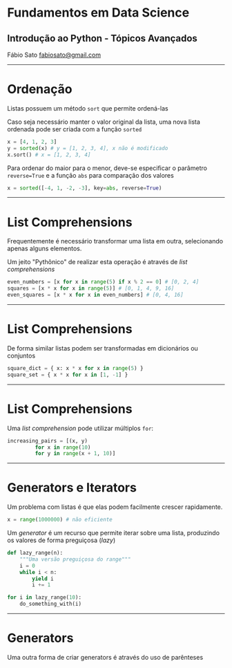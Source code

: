 Fundamentos em Data Science
============================

## Introdução ao Python - Tópicos Avançados

Fábio Sato
fabiosato@gmail.com


---
# Ordenação

Listas possuem um método `sort` que permite ordená-las

Caso seja necessário manter o valor original da lista, uma nova lista ordenada pode ser criada com a função `sorted`

```python
x = [4, 1, 2, 3]
y = sorted(x) # y = [1, 2, 3, 4], x não é modificado
x.sort() # x = [1, 2, 3, 4]
```

Para ordenar do maior para o menor, deve-se especificar o parâmetro `reverse=True` e a função `abs` para comparação dos valores

```python
x = sorted([-4, 1, -2, -3], key=abs, reverse=True)
```

---
# List Comprehensions

Frequentemente é necessário transformar uma lista em outra, selecionando apenas alguns elementos.

Um jeito "Pythônico" de realizar esta operação é através de *list comprehensions*

```python
even_numbers = [x for x in range(5) if x % 2 == 0] # [0, 2, 4]
squares = [x * x for x in range(5)] # [0, 1, 4, 9, 16]
even_squares = [x * x for x in even_numbers] # [0, 4, 16]
```

---
# List Comprehensions

De forma similar listas podem ser transformadas em dicionários ou conjuntos

```python
square_dict = { x: x * x for x in range(5) }
square_set = { x * x for x in [1, -1] }
```

---
# List Comprehensions

Uma *list comprehension* pode utilizar múltiplos `for`:

```python
increasing_pairs = [(x, y)
         for x in range(10)
         for y in range(x + 1, 10)]
```

---
# Generators e Iterators

Um problema com listas é que elas podem facilmente crescer rapidamente.

```python
x = range(1000000) # não eficiente
```

Um *generator* é um recurso que permite iterar sobre uma lista, produzindo os valores de forma preguiçosa (*lazy*)

```python
def lazy_range(n):
    """Uma versão preguiçosa do range"""
	i = 0
    while i < n:
    	yield i
        i += 1

for i in lazy_range(10):
	do_something_with(i)
```

---
# Generators
Uma outra forma de criar generators é através do uso de parênteses